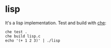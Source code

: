 # lisp

It's a lisp implementation. Test and build with [che](https://github.com/gaswelder/che):

    che test .
    che build lisp.c
    echo '(+ 1 2 3)' | ./lisp
